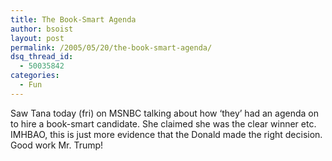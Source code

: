 ```yaml
---
title: The Book-Smart Agenda
author: bsoist
layout: post
permalink: /2005/05/20/the-book-smart-agenda/
dsq_thread_id:
  - 50035842
categories:
  - Fun
---
```

Saw Tana today (fri) on MSNBC talking about how &#8216;they&#8217; had an agenda on to hire a book-smart candidate. She claimed she was the clear winner etc. IMHBAO, this is just more evidence that the Donald made the right decision. Good work Mr. Trump!